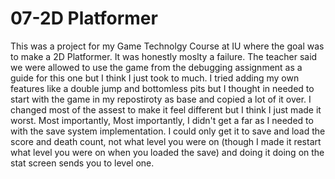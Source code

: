 # 07-2D Platformer

This was a project for my Game Technolgy Course at IU where the goal was to make a 2D Platformer. It was honestly moslty a failure. The teacher said we were allowed to use the game from the debugging assignment as a guide for this one but I think I just took to much. I tried adding my own features like a double jump and bottomless pits but I thought in needed to start with the game in my repostiroty as base and copied a lot of it over. I changed most of the assest to make it feel different but I think I just made it worst. Most importantly, Most importantly, I didn't get a far as I needed to with the save system implementation. I could only get it to save and load the score and death count, not what level you were on (though I made it restart what level you were on when you loaded the save) and doing it doing on the stat screen sends you to level one. 

